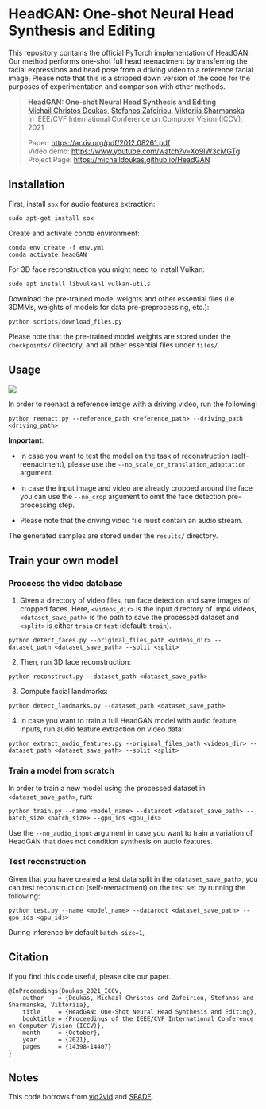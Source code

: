 # HeadGAN: One-shot Neural Head Synthesis and Editing

This repository contains the official PyTorch implementation of HeadGAN. Our method performs one-shot full head reenactment by transferring the facial expressions and head pose from a driving video to a reference facial image. Please note that this is a stripped down version of the code for the purposes of experimentation and comparison with other methods.

> **HeadGAN: One-shot Neural Head Synthesis and Editing**<br>
> [Michail Christos Doukas](https://michaildoukas.github.io), [Stefanos Zafeiriou](), [Viktoriia Sharmanska]()<br>
> In IEEE/CVF International Conference on Computer Vision (ICCV), 2021<br>
>
> Paper: https://arxiv.org/pdf/2012.08261.pdf<br>
> Video demo: https://www.youtube.com/watch?v=Xo9IW3cMGTg<br>
> Project Page: https://michaildoukas.github.io/HeadGAN<br>

## Installation

First, install ```sox``` for audio features extraction:
```
sudo apt-get install sox
```

Create and activate conda environment:
```
conda env create -f env.yml
conda activate headGAN
```

For 3D face reconstruction you might need to install Vulkan:
```
sudo apt install libvulkan1 vulkan-utils
```

Download the pre-trained model weights and other essential files (i.e. 3DMMs, weights of models for data pre-preprocessing, etc.):
```
python scripts/download_files.py
```

Please note that the pre-trained model weights are stored under the ```checkpoints/``` directory, and all other essential files under ```files/```.

## Usage

![](assets/cross-reenactment.gif)

In order to reenact a reference image with a driving video, run the following:
```
python reenact.py --reference_path <reference_path> --driving_path <driving_path>
```
**Important**: 

- In case you want to test the model on the task of reconstruction (self-reenactment), please use the ```--no_scale_or_translation_adaptation``` argument.

- In case the input image and video are already cropped around the face you can use the ```--no_crop``` argument to omit the face detection pre-processing step.

- Please note that the driving video file must contain an audio stream.

The generated samples are stored under the ```results/``` directory.

## Train your own model

### Proccess the video database

1) Given a directory of video files, run face detection and save images of cropped faces. Here, ```<videos_dir>``` is the input directory of .mp4 videos, ```<dataset_save_path>``` is the path to save the processed dataset and ```<split>``` is either ```train``` or ```test``` (default: ```train```).

```
python detect_faces.py --original_files_path <videos_dir> --dataset_path <dataset_save_path> --split <split>
```

2) Then, run 3D face reconstruction:
```
python reconstruct.py --dataset_path <dataset_save_path>
```

3) Compute facial landmarks:
```
python detect_landmarks.py --dataset_path <dataset_save_path>
```

4) In case you want to train a full HeadGAN model with audio feature inputs, run audio feature extraction on video data:
```
python extract_audio_features.py --original_files_path <videos_dir> --dataset_path <dataset_save_path> --split <split>
```

### Train a model from scratch

In order to train a new model using the processed dataset in ```<dataset_save_path>```, run:
```
python train.py --name <model_name> --dataroot <dataset_save_path> --batch_size <batch_size> --gpu_ids <gpu_ids>
```
Use the ```--no_audio_input``` argument in case you want to train a variation of HeadGAN that does not condition synthesis on audio features.

### Test reconstruction

Given that you have created a test data split in the ```<dataset_save_path>```, you can test reconstruction (self-reenactment) on the test set by running the following:
```
python test.py --name <model_name> --dataroot <dataset_save_path> --gpu_ids <gpu_ids>
```
During inference by default ```batch_size=1```, 

## Citation

If you find this code useful, please cite our paper.

```
@InProceedings{Doukas_2021_ICCV,
    author    = {Doukas, Michail Christos and Zafeiriou, Stefanos and Sharmanska, Viktoriia},
    title     = {HeadGAN: One-Shot Neural Head Synthesis and Editing},
    booktitle = {Proceedings of the IEEE/CVF International Conference on Computer Vision (ICCV)},
    month     = {October},
    year      = {2021},
    pages     = {14398-14407}
}
```

## Notes
This code borrows from [vid2vid](https://github.com/NVIDIA/vid2vid) and [SPADE](https://github.com/NVlabs/SPADE).